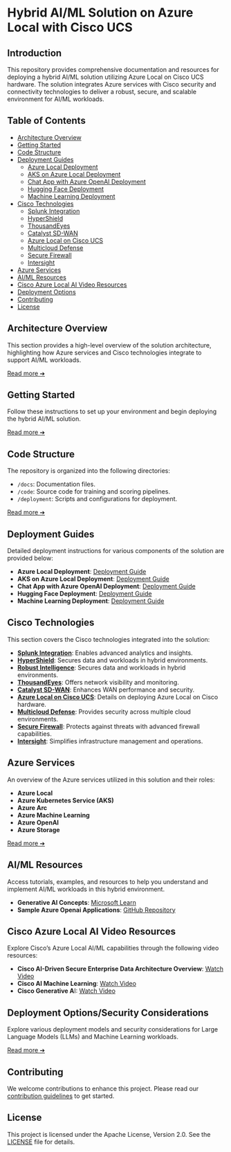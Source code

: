# Hybrid AI/ML Solution on Azure Local with Cisco UCS

## Introduction

This repository provides comprehensive documentation and resources for deploying a hybrid AI/ML solution utilizing Azure Local on Cisco UCS hardware. The solution integrates Azure services with Cisco security and connectivity technologies to deliver a robust, secure, and scalable environment for AI/ML workloads.

## Table of Contents

- [Architecture Overview](#architecture-overview)
- [Getting Started](#getting-started)
- [Code Structure](#code-structure)
- [Deployment Guides](#deployment-guides)
  - [Azure Local Deployment](deployment/hci_deployment_guide.md)
  - [AKS on Azure Local Deployment](deployment/aks_deployment_guide.md)
  - [Chat App with Azure OpenAI Deployment](deployment/aoai_chat_deployment_guide.md)
  - [Hugging Face Deployment](deployment/hugging_face_guide.md)
  - [Machine Learning Deployment](deployment/ml_deployment_guide.md)
- [Cisco Technologies](#cisco-technologies)
  - [Splunk Integration](docs/cisco_splunk.md)
  - [HyperShield](docs/cisco_hypershield.md)
  - [ThousandEyes](docs/cisco_thousandeyes.md)
  - [Catalyst SD-WAN](docs/cisco_catalyst_sdwan.md)
  - [Azure Local on Cisco UCS](docs/cisco_azure_local.md)
  - [Multicloud Defense](docs/cisco_multicloud_defense.md)
  - [Secure Firewall](docs/cisco_secure_firewall.md)
  - [Intersight](docs/cisco_intersight.md)
- [Azure Services](#azure-services)
- [AI/ML Resources](#ai-ml-resources)
- [Cisco Azure Local AI Video Resources](#cisco-azure-stack-hci-ai-video-resources)
- [Deployment Options](#deployment-options)
- [Contributing](#contributing)
- [License](#license)

## Architecture Overview

This section provides a high-level overview of the solution architecture, highlighting how Azure services and Cisco technologies integrate to support AI/ML workloads.

[Read more ➔](docs/architecture_overview.md)

## Getting Started

Follow these instructions to set up your environment and begin deploying the hybrid AI/ML solution.

[Read more ➔](docs/getting_started.md)

## Code Structure

The repository is organized into the following directories:

- `/docs`: Documentation files.
- `/code`: Source code for training and scoring pipelines.
- `/deployment`: Scripts and configurations for deployment.

[Read more ➔](docs/code_structure.md)

## Deployment Guides

Detailed deployment instructions for various components of the solution are provided below:

- **Azure Local Deployment**: [Deployment Guide](deployment/hci_deployment_guide.md)
- **AKS on Azure Local Deployment**: [Deployment Guide](deployment/aks_deployment_guide.md)
- **Chat App with Azure OpenAI Deployment**: [Deployment Guide](deployment/aoai_chat_deployment_guide.md)
- **Hugging Face Deployment**: [Deployment Guide](deployment/hugging_face_guide.md)
- **Machine Learning Deployment**: [Deployment Guide](deployment/ml_deployment_guide.md)

## Cisco Technologies

This section covers the Cisco technologies integrated into the solution:

- **[Splunk Integration](docs/cisco_splunk.md)**: Enables advanced analytics and insights.
- **[HyperShield](docs/hypershield.md)**: Secures data and workloads in hybrid environments.
- **[Robust Intelligence](docs/robust_intelligence.md)**: Secures data and workloads in hybrid environments.
- **[ThousandEyes](docs/cisco_thousandeyes.md)**: Offers network visibility and monitoring.
- **[Catalyst SD-WAN](docs/cisco_catalyst_sdwan.md)**: Enhances WAN performance and security.
- **[Azure Local on Cisco UCS](docs/cisco_azure_local.md)**: Details on deploying Azure Local on Cisco hardware.
- **[Multicloud Defense](docs/cisco_multicloud_defense.md)**: Provides security across multiple cloud environments.
- **[Secure Firewall](docs/cisco_secure_firewall.md)**: Protects against threats with advanced firewall capabilities.
- **[Intersight](docs/cisco_intersight.md)**: Simplifies infrastructure management and operations.



## Azure Services

An overview of the Azure services utilized in this solution and their roles:

- **Azure Local**
- **Azure Kubernetes Service (AKS)**
- **Azure Arc**
- **Azure Machine Learning**
- **Azure OpenAI**
- **Azure Storage**

[Read more ➔](docs/azure_services.md)

## AI/ML Resources

Access tutorials, examples, and resources to help you understand and implement AI/ML workloads in this hybrid environment.
- **Generative AI Concepts**: [Microsoft Learn](https://learn.microsoft.com/azure/ai-services/openai/concepts/use-your-data)
- **Sample Azure Openai Applications**: [GitHub Repository](https://github.com/microsoft/sample-app-aoai-chatGPT)
  
## Cisco Azure Local AI Video Resources
Explore Cisco’s Azure Local AI/ML capabilities through the following video resources:

- **Cisco AI-Driven Secure Enterprise Data Architecture Overview**: [Watch Video](https://vimeo.com/1029648222?share=copy#t=0)  
- **Cisco AI Machine Learning**: [Watch Video](https://vimeo.com/1029723696?share=copy#t=0)  
- **Cisco Generative A**I: [Watch Video](https://vimeo.com/1029776033?share=copy#t=0)



## Deployment Options/Security Considerations

Explore various deployment models and security considerations for Large Language Models (LLMs) and Machine Learning workloads.

[Read more ➔](deployment/deployment_options.md)

## Contributing

We welcome contributions to enhance this project. Please read our [contribution guidelines](docs/CONTRIBUTING.md) to get started.

## License
This project is licensed under the Apache License, Version 2.0. See the [LICENSE](LICENSE) file for details.

